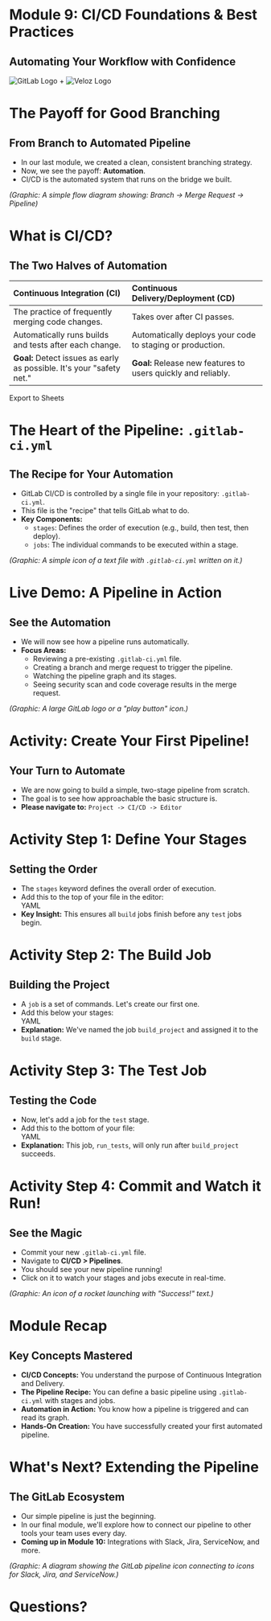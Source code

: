 # **Module 9: CI/CD Foundations & Best Practices**

## **Automating Your Workflow with Confidence**

![GitLab Logo](https://about.gitlab.com/images/press/logo/png/gitlab-icon-rgb.png) + ![Veloz Logo](https://img1.wsimg.com/isteam/ip/55a4d049-b669-44b1-befb-5cbb852ac163/Veloz-Logo.svg/:/rs=w:59,h:59,cg:true,m/cr=w:59,h:59/qt=q:100/ll)


# **The Payoff for Good Branching**

## **From Branch to Automated Pipeline**

* In our last module, we created a clean, consistent branching strategy.  
* Now, we see the payoff: **Automation**.  
* CI/CD is the automated system that runs on the bridge we built.

*(Graphic: A simple flow diagram showing: Branch \-\> Merge Request \-\> Pipeline)*

# **What is CI/CD?**

## **The Two Halves of Automation**

| Continuous Integration (CI) | Continuous Delivery/Deployment (CD) |
| :---- | :---- |
| The practice of frequently merging code changes. | Takes over after CI passes. |
| Automatically runs builds and tests after each change. | Automatically deploys your code to staging or production. |
| **Goal:** Detect issues as early as possible. It's your "safety net." | **Goal:** Release new features to users quickly and reliably. |

Export to Sheets

# **The Heart of the Pipeline: `.gitlab-ci.yml`**

## **The Recipe for Your Automation**

* GitLab CI/CD is controlled by a single file in your repository: `.gitlab-ci.yml`.  
* This file is the "recipe" that tells GitLab what to do.  
* **Key Components:**  
  * `stages`: Defines the order of execution (e.g., build, then test, then deploy).  
  * `jobs`: The individual commands to be executed within a stage.

*(Graphic: A simple icon of a text file with `.gitlab-ci.yml` written on it.)*

# **Live Demo: A Pipeline in Action**

## **See the Automation**

* We will now see how a pipeline runs automatically.  
* **Focus Areas:**  
  * Reviewing a pre-existing `.gitlab-ci.yml` file.  
  * Creating a branch and merge request to trigger the pipeline.  
  * Watching the pipeline graph and its stages.  
  * Seeing security scan and code coverage results in the merge request.

*(Graphic: A large GitLab logo or a "play button" icon.)*

# **Activity: Create Your First Pipeline\!**

## **Your Turn to Automate**

* We are now going to build a simple, two-stage pipeline from scratch.  
* The goal is to see how approachable the basic structure is.  
* **Please navigate to:** `Project -> CI/CD -> Editor`

# **Activity Step 1: Define Your Stages**

## **Setting the Order**

* The `stages` keyword defines the overall order of execution.  
* Add this to the top of your file in the editor:  
  YAML  
* **Key Insight:** This ensures all `build` jobs finish before any `test` jobs begin.

# **Activity Step 2: The Build Job**

## **Building the Project**

* A `job` is a set of commands. Let's create our first one.  
* Add this below your stages:  
  YAML  
* **Explanation:** We've named the job `build_project` and assigned it to the `build` stage.

# **Activity Step 3: The Test Job**

## **Testing the Code**

* Now, let's add a job for the `test` stage.  
* Add this to the bottom of your file:  
  YAML  
* **Explanation:** This job, `run_tests`, will only run after `build_project` succeeds.

# **Activity Step 4: Commit and Watch it Run\!**

## **See the Magic**

* Commit your new `.gitlab-ci.yml` file.  
* Navigate to **CI/CD \> Pipelines**.  
* You should see your new pipeline running\!  
* Click on it to watch your stages and jobs execute in real-time.

*(Graphic: An icon of a rocket launching with "Success\!" text.)*

# **Module Recap**

## **Key Concepts Mastered**

* **CI/CD Concepts:** You understand the purpose of Continuous Integration and Delivery.  
* **The Pipeline Recipe:** You can define a basic pipeline using `.gitlab-ci.yml` with stages and jobs.  
* **Automation in Action:** You know how a pipeline is triggered and can read its graph.  
* **Hands-On Creation:** You have successfully created your first automated pipeline.

# **What's Next? Extending the Pipeline**

## **The GitLab Ecosystem**

* Our simple pipeline is just the beginning.  
* In our final module, we'll explore how to connect our pipeline to other tools your team uses every day.  
* **Coming up in Module 10:** Integrations with Slack, Jira, ServiceNow, and more.

*(Graphic: A diagram showing the GitLab pipeline icon connecting to icons for Slack, Jira, and ServiceNow.)*

# **Questions?**
